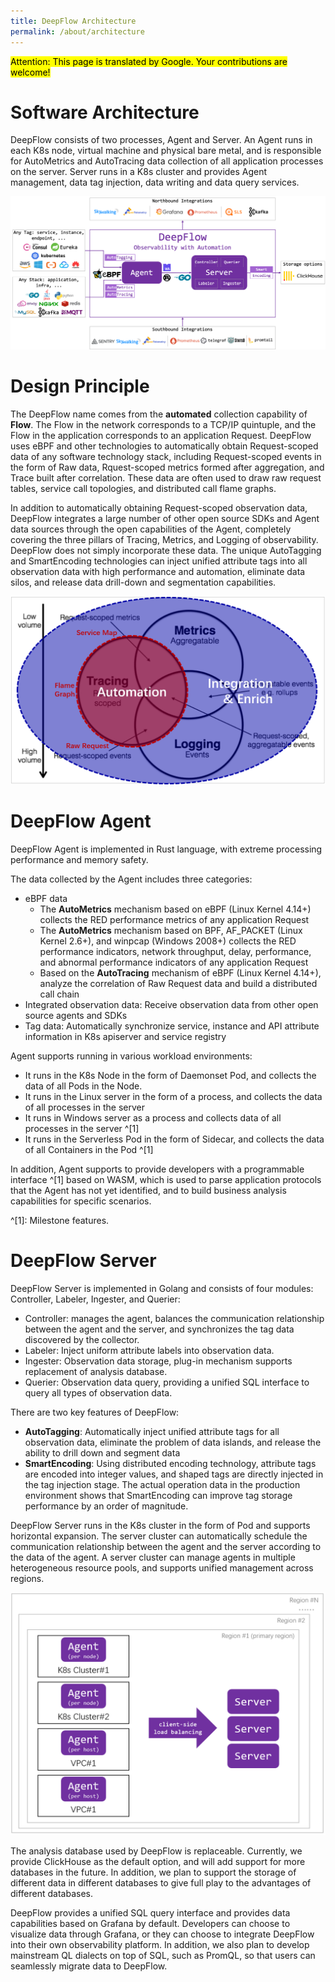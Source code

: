 ```yaml
---
title: DeepFlow Architecture
permalink: /about/architecture
---
```


<mark>Attention: This page is translated by Google. Your contributions are welcome!</mark>

# Software Architecture

DeepFlow consists of two processes, Agent and Server. An Agent runs in each K8s node, virtual machine and physical bare metal, and is responsible for AutoMetrics and AutoTracing data collection of all application processes on the server. Server runs in a K8s cluster and provides Agent management, data tag injection, data writing and data query services.

![DeepFlow Architecture](./imgs/deepflow-architecture.png)

# Design Principle

The DeepFlow name comes from the **automated** collection capability of **Flow**. The Flow in the network corresponds to a TCP/IP quintuple, and the Flow in the application corresponds to an application Request. DeepFlow uses eBPF and other technologies to automatically obtain Request-scoped data of any software technology stack, including Request-scoped events in the form of Raw data, Rquest-scoped metrics formed after aggregation, and Trace built after correlation. These data are often used to draw raw request tables, service call topologies, and distributed call flame graphs.

In addition to automatically obtaining Request-scoped observation data, DeepFlow integrates a large number of other open source SDKs and Agent data sources through the open capabilities of the Agent, completely covering the three pillars of Tracing, Metrics, and Logging of observability. DeepFlow does not simply incorporate these data. The unique AutoTagging and SmartEncoding technologies can inject unified attribute tags into all observation data with high performance and automation, eliminate data silos, and release data drill-down and segmentation capabilities.

![DeepFlow Design Principle](./imgs/deepflow-location.png?w=796&align=center)

# DeepFlow Agent

DeepFlow Agent is implemented in Rust language, with extreme processing performance and memory safety.

The data collected by the Agent includes three categories:
- eBPF data
  - The **AutoMetrics** mechanism based on eBPF (Linux Kernel 4.14+) collects the RED performance metrics of any application Request
  - The **AutoMetrics** mechanism based on BPF, AF\_PACKET (Linux Kernel 2.6+), and winpcap (Windows 2008+) collects the RED performance indicators, network throughput, delay, performance, and abnormal performance indicators of any application Request
  - Based on the **AutoTracing** mechanism of eBPF (Linux Kernel 4.14+), analyze the correlation of Raw Request data and build a distributed call chain
- Integrated observation data: Receive observation data from other open source agents and SDKs
- Tag data: Automatically synchronize service, instance and API attribute information in K8s apiserver and service registry

Agent supports running in various workload environments:
- It runs in the K8s Node in the form of Daemonset Pod, and collects the data of all Pods in the Node.
- It runs in the Linux server in the form of a process, and collects the data of all processes in the server
- It runs in Windows server as a process and collects data of all processes in the server ^[1]
- It runs in the Serverless Pod in the form of Sidecar, and collects the data of all Containers in the Pod ^[1]

In addition, Agent supports to provide developers with a programmable interface ^[1] based on WASM, which is used to parse application protocols that the Agent has not yet identified, and to build business analysis capabilities for specific scenarios.

^[1]: Milestone features.

# DeepFlow Server

DeepFlow Server is implemented in Golang and consists of four modules: Controller, Labeler, Ingester, and Querier:
- Controller: manages the agent, balances the communication relationship between the agent and the server, and synchronizes the tag data discovered by the collector.
- Labeler: Inject uniform attribute labels into observation data.
- Ingester: Observation data storage, plug-in mechanism supports replacement of analysis database.
- Querier: Observation data query, providing a unified SQL interface to query all types of observation data.

There are two key features of DeepFlow:
- **AutoTagging**: Automatically inject unified attribute tags for all observation data, eliminate the problem of data islands, and release the ability to drill down and segment data
- **SmartEncoding**: Using distributed encoding technology, attribute tags are encoded into integer values, and shaped tags are directly injected in the tag injection stage. The actual operation data in the production environment shows that SmartEncoding can improve tag storage performance by an order of magnitude.

DeepFlow Server runs in the K8s cluster in the form of Pod and supports horizontal expansion. The server cluster can automatically schedule the communication relationship between the agent and the server according to the data of the agent. A server cluster can manage agents in multiple heterogeneous resource pools, and supports unified management across regions.

![Multi-luster and Multi-region](./imgs/multi-cluster-and-multi-region.png)

The analysis database used by DeepFlow is replaceable. Currently, we provide ClickHouse as the default option, and will add support for more databases in the future. In addition, we plan to support the storage of different data in different databases to give full play to the advantages of different databases.

DeepFlow provides a unified SQL query interface and provides data capabilities based on Grafana by default. Developers can choose to visualize data through Grafana, or they can choose to integrate DeepFlow into their own observability platform. In addition, we also plan to develop mainstream QL dialects on top of SQL, such as PromQL, so that users can seamlessly migrate data to DeepFlow.

